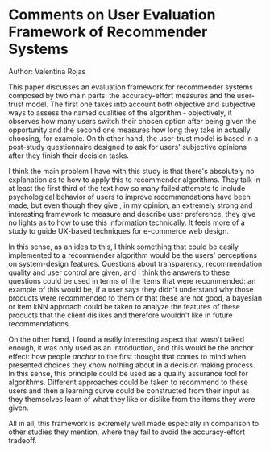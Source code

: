 # Comments on User Evaluation Framework of Recommender Systems
Author: Valentina Rojas

This paper discusses an evaluation framework for recommender systems composed by two main parts: the accuracy-effort measures and the user-trust model. The first one takes into account both objective and subjective ways to assess the named qualities of the algorithm - objectively, it observes how many users switch their chosen option after being given the opportunity and the second one measures how long they take in actually choosing, for example. On th other hand, the user-trust model is based in a post-study questionnaire designed to ask for users' subjective opinions after they finish their decision tasks.

I think the main problem I have with this study is that there's absolutely no explanation as to how to apply this to recommender algorithms. They talk in at least the first third of the text how so many failed attempts to include psychological behavior of users to improve recommendations have been made, but even though they give , in my opinion, an extremely strong and interesting framework to measure and describe user preference, they give no lights as to how to use this information technically. It feels more of a study to guide UX-based techniques for e-commerce web design.

In this sense, as an idea to this, I think something that could be easily implemented to a recommender algorithm would be the users' perceptions on system-design features. Questions about transparency, recommendation quality and user control are given, and I think the answers to these questions could be used in terms of the items that were recommended: an example of this would be, if a user says they didn't understand why those products were recommended to them or that these are not good, a bayesian or item kNN approach could be taken to analyze the features of these products that the client dislikes and therefore wouldn't like in future recommendations.

On the other hand, I found a really interesting aspect that wasn't talked enough, it was only used as an introduction, and this would be the anchor effect: how people _anchor_ to the first thought that comes to mind when presented choices they know nothing about in a decision making process. In this sense, this principle could be used as a quality assurance tool for algorithms. Different approaches could be taken to recommend to these users and then a learning curve could be constructed from their input as they themselves learn of what they like or dislike from the items they were given.

All in all, this framework is extremely well made especially in comparison to other studies they mention, where they fail to avoid the accuracy-effort tradeoff. 

